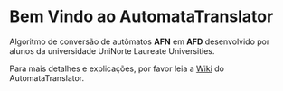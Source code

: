 # Bem Vindo ao AutomataTranslator
Algoritmo de conversão de autômatos **AFN** em **AFD** desenvolvido por alunos da universidade UniNorte Laureate Universities.

Para mais detalhes e explicações, por favor leia a [Wiki](https://github.com/allexlima/AutomataTranslator/wiki) do AutomataTranslator.
